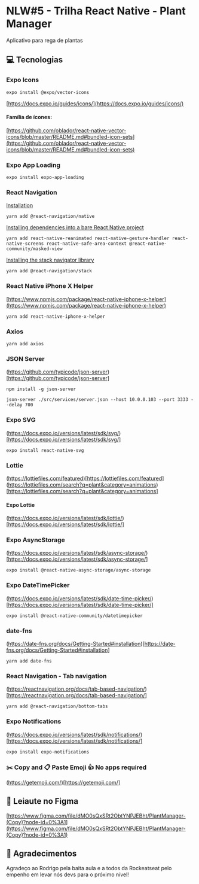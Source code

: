 # NLW#5 - Trilha React Native - Plant Manager
Aplicativo para rega de plantas

## 💻 Tecnologias

### Expo Icons
```shell
expo install @expo/vector-icons
```
[https://docs.expo.io/guides/icons/](https://docs.expo.io/guides/icons/)

#### Família de ícones:
[https://github.com/oblador/react-native-vector-icons/blob/master/README.md#bundled-icon-sets](https://github.com/oblador/react-native-vector-icons/blob/master/README.md#bundled-icon-sets)

### Expo App Loading
```shell
expo install expo-app-loading
```
### React Navigation
[Installation](https://reactnavigation.org/docs/getting-started#installing-dependencies-into-an-expo-managed-project)
```shell
yarn add @react-navigation/native
```
[Installing dependencies into a bare React Native project](https://reactnavigation.org/docs/getting-started#installing-dependencies-into-a-bare-react-native-project)
```shell
yarn add react-native-reanimated react-native-gesture-handler react-native-screens react-native-safe-area-context @react-native-community/masked-view
```
[Installing the stack navigator library](https://reactnavigation.org/docs/hello-react-navigation/#installing-the-stack-navigator-library)
```shell
yarn add @react-navigation/stack
```

### React Native iPhone X Helper
[https://www.npmjs.com/package/react-native-iphone-x-helper](https://www.npmjs.com/package/react-native-iphone-x-helper)
```shell
yarn add react-native-iphone-x-helper
```

### Axios
```shell
yarn add axios
```

### JSON Server
(https://github.com/typicode/json-server)[https://github.com/typicode/json-server]
```shell
npm install -g json-server

json-server ./src/services/server.json --host 10.0.0.103 --port 3333 --delay 700
```

### Expo SVG
(https://docs.expo.io/versions/latest/sdk/svg/)[https://docs.expo.io/versions/latest/sdk/svg/]
```shell
expo install react-native-svg
```

### Lottie
(https://lottiefiles.com/featured)[https://lottiefiles.com/featured]
(https://lottiefiles.com/search?q=plant&category=animations)[https://lottiefiles.com/search?q=plant&category=animations]

#### Expo Lottie
(https://docs.expo.io/versions/latest/sdk/lottie/)[https://docs.expo.io/versions/latest/sdk/lottie/]

### Expo AsyncStorage
(https://docs.expo.io/versions/latest/sdk/async-storage/)[https://docs.expo.io/versions/latest/sdk/async-storage/]
```shell
expo install @react-native-async-storage/async-storage
```

### Expo DateTimePicker
(https://docs.expo.io/versions/latest/sdk/date-time-picker/)[https://docs.expo.io/versions/latest/sdk/date-time-picker/]
```shell
expo install @react-native-community/datetimepicker
```

### date-fns
(https://date-fns.org/docs/Getting-Started#installation)[https://date-fns.org/docs/Getting-Started#installation]
```shell
yarn add date-fns
```

### React Navigation - Tab navigation
(https://reactnavigation.org/docs/tab-based-navigation/)[https://reactnavigation.org/docs/tab-based-navigation/]
```shell
yarn add @react-navigation/bottom-tabs
```

### Expo Notifications
(https://docs.expo.io/versions/latest/sdk/notifications/)[https://docs.expo.io/versions/latest/sdk/notifications/]
```shell
expo install expo-notifications
```

### ✂️ Copy and 📋 Paste Emoji 👍 No apps required
(https://getemoji.com/)[https://getemoji.com/]

## 🎨 Leiaute no Figma
[https://www.figma.com/file/dMO0sQxSRt2ObtYNPJEBht/PlantManager-(Copy)?node-id=0%3A1](https://www.figma.com/file/dMO0sQxSRt2ObtYNPJEBht/PlantManager-(Copy)?node-id=0%3A1)

## 💜 Agradecimentos
Agradeço ao Rodrigo pela baita aula e a todos da Rockeatseat pelo empenho em levar nós devs para o próximo nível!

